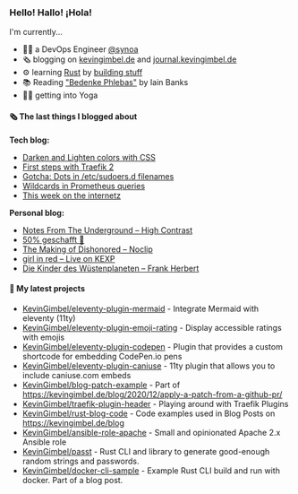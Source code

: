 ### Hello! Hallo! ¡Hola!

I'm currently...
- 👨‍💻 a DevOps Engineer [@synoa](https://synoa.de)
- 🗞 blogging on [kevingimbel.de](https://kevingimbel.de) and [journal.kevingimbel.de](https://journal.kevingimbel.de)
- ⚙️ learning [Rust](https://rust-lang.org) by [building stuff](https://github.com/KevinGimbel?tab=repositories&q=&type=&language=rust)
- 📚 Reading ["Bedenke Phlebas"](https://www.goodreads.com/book/show/18632.Bedenke_Phlebas) by Iain Banks
- 🧘‍♂️ getting into Yoga

#### 🗞 The last things I blogged about

**Tech blog:**

- [Darken and Lighten colors with CSS](https://kevingimbel.de/blog/2021/06/darken-and-lighten-colors-with-css/)
- [First steps with Traefik 2](https://kevingimbel.de/blog/2021/05/first-steps-with-traefik-2/)
- [Gotcha: Dots in /etc/sudoers.d filenames](https://kevingimbel.de/blog/2021/05/gotcha-dots-in-etc-sudoers-d-filenames/)
- [Wildcards in Prometheus queries](https://kevingimbel.de/blog/2021/02/wildcards-in-prometheus-queries/)
- [This week on the internetz](https://kevingimbel.de/blog/2021/01/this-week-on-the-internetz/)

**Personal blog:**

- [Notes From The Underground – High Contrast](https://journal.kevingimbel.de/2021/06/10/notes-from-the-underground-high-contrast/)
- [50% geschafft 💉](https://journal.kevingimbel.de/2021/05/27/50-geschafft-%f0%9f%92%89/)
- [The Making of Dishonored – Noclip](https://journal.kevingimbel.de/2021/05/12/the-making-of-dishonored-noclip/)
- [girl in red – Live on KEXP](https://journal.kevingimbel.de/2021/05/11/girl-in-red-live-on-kexp/)
- [Die Kinder des Wüstenplaneten – Frank Herbert](https://journal.kevingimbel.de/2021/05/02/die-kinder-des-wuestenplaneten-frank-herbert/)

#### 🌱 My latest projects

- [KevinGimbel/eleventy-plugin-mermaid](https://github.com/KevinGimbel/eleventy-plugin-mermaid) - Integrate Mermaid with eleventy (11ty)
- [KevinGimbel/eleventy-plugin-emoji-rating](https://github.com/KevinGimbel/eleventy-plugin-emoji-rating) - Display accessible ratings with emojis
- [KevinGimbel/eleventy-plugin-codepen](https://github.com/KevinGimbel/eleventy-plugin-codepen) - Plugin that provides a custom shortcode for embedding CodePen.io pens
- [KevinGimbel/eleventy-plugin-caniuse](https://github.com/KevinGimbel/eleventy-plugin-caniuse) - 11ty plugin that allows you to include caniuse.com embeds
- [KevinGimbel/blog-patch-example](https://github.com/KevinGimbel/blog-patch-example) - Part of https://kevingimbel.de/blog/2020/12/apply-a-patch-from-a-github-pr/
- [KevinGimbel/traefik-plugin-header](https://github.com/KevinGimbel/traefik-plugin-header) - Playing around with Traefik Plugins
- [KevinGimbel/rust-blog-code](https://github.com/KevinGimbel/rust-blog-code) - Code examples used in Blog Posts on https://kevingimbel.de/blog
- [KevinGimbel/ansible-role-apache](https://github.com/KevinGimbel/ansible-role-apache) - Small and opinionated Apache 2.x Ansible role 
- [KevinGimbel/passt](https://github.com/KevinGimbel/passt) - Rust CLI and library to generate good-enough random strings and passwords.
- [KevinGimbel/docker-cli-sample](https://github.com/KevinGimbel/docker-cli-sample) - Example Rust CLI build and run with docker. Part of a blog post.

